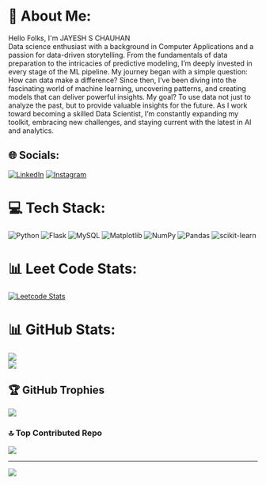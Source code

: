 # 🙂 About Me:
Hello Folks, I'm JAYESH S CHAUHAN<br>Data science enthusiast with a background in Computer Applications and a passion for data-driven storytelling. From the fundamentals of data preparation to the intricacies of predictive modeling, I’m deeply invested in every stage of the ML pipeline. My journey began with a simple question: How can data make a difference? Since then, I’ve been diving into the fascinating world of machine learning, uncovering patterns, and creating models that can deliver powerful insights. My goal? To use data not just to analyze the past, but to provide valuable insights for the future. As I work toward becoming a skilled Data Scientist, I’m constantly expanding my toolkit, embracing new challenges, and staying current with the latest in AI and analytics.


## 🌐 Socials:
[![LinkedIn](https://img.shields.io/badge/LinkedIn-%230077B5.svg?logo=linkedin&logoColor=white)](https://linkedin.com/in/jayeshschauhan0810) [![Instagram](https://img.shields.io/badge/Instagram-%23E4405F.svg?logo=Instagram&logoColor=white)](https://instagram.com/jesc_11_)

# 💻 Tech Stack:
![Python](https://img.shields.io/badge/python-3670A0?style=for-the-badge&logo=python&logoColor=ffdd54) ![Flask](https://img.shields.io/badge/flask-%23000.svg?style=for-the-badge&logo=flask&logoColor=white) ![MySQL](https://img.shields.io/badge/mysql-4479A1.svg?style=for-the-badge&logo=mysql&logoColor=white) ![Matplotlib](https://img.shields.io/badge/Matplotlib-%23ffffff.svg?style=for-the-badge&logo=Matplotlib&logoColor=black) ![NumPy](https://img.shields.io/badge/numpy-%23013243.svg?style=for-the-badge&logo=numpy&logoColor=white) ![Pandas](https://img.shields.io/badge/pandas-%23150458.svg?style=for-the-badge&logo=pandas&logoColor=white) ![scikit-learn](https://img.shields.io/badge/scikit--learn-%23F7931E.svg?style=for-the-badge&logo=scikit-learn&logoColor=white)

# 📊 Leet Code Stats:
[![Leetcode Stats](https://leetcard.jacoblin.cool/Jayesh_Chauhan_0810?ext=heatmap)](https://leetcode.com/u/Jayesh_Chauhan_0810)

# 📊 GitHub Stats:
![](https://github-readme-stats.vercel.app/api?username=JayeshSChauhan&theme=dark&hide_border=false&include_all_commits=false&count_private=false)<br/>
![](https://github-readme-streak-stats.herokuapp.com/?user=JayeshSChauhan&theme=dark&hide_border=false)<br/>
<!-- ![](https://github-readme-stats.vercel.app/api/top-langs/?username=JayeshSChauhan&theme=dark&hide_border=false&include_all_commits=false&count_private=false&layout=compact) -->

## 🏆 GitHub Trophies
![](https://github-profile-trophy.vercel.app/?username=JayeshSChauhan&theme=radical&no-frame=false&no-bg=false&margin-w=4)


### 🔝 Top Contributed Repo
![](https://github-contributor-stats.vercel.app/api?username=JayeshSChauhan&limit=5&theme=dark&combine_all_yearly_contributions=true)

---
[![](https://visitcount.itsvg.in/api?id=JayeshSChauhan&icon=6&color=3)](https://visitcount.itsvg.in)

<!-- Proudly created with GPRM ( https://gprm.itsvg.in ) -->
